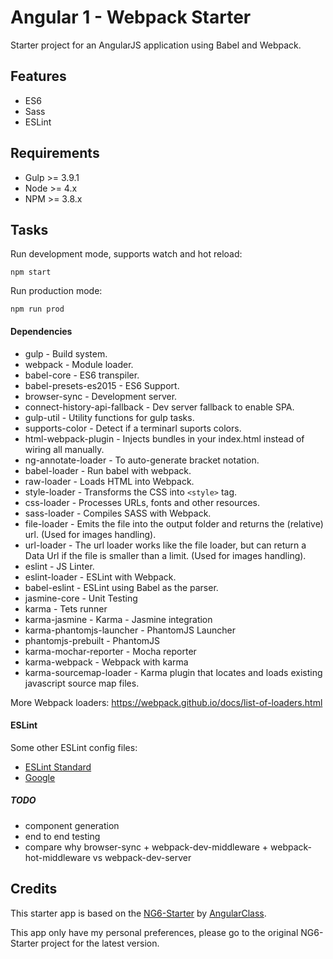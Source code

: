 # Angular 1 - Webpack Starter

Starter project for an AngularJS application using Babel and Webpack.

## Features
* ES6
* Sass
* ESLint

## Requirements

* Gulp >= 3.9.1
* Node >= 4.x
* NPM >= 3.8.x

## Tasks
Run development mode, supports watch and hot reload:

    npm start

Run production mode:

    npm run prod



#### Dependencies
* gulp - Build system.
* webpack - Module loader.
* babel-core - ES6 transpiler.
* babel-presets-es2015 - ES6 Support.
* browser-sync - Development server.
* connect-history-api-fallback - Dev server fallback to enable SPA.
* gulp-util - Utility functions for gulp tasks.
* supports-color - Detect if a terminarl suports colors.
* html-webpack-plugin - Injects bundles in your index.html instead of wiring all manually.
* ng-annotate-loader - To auto-generate bracket notation.
* babel-loader - Run babel with webpack.
* raw-loader - Loads HTML into Webpack.
* style-loader - Transforms the CSS into `<style>` tag.
* css-loader - Processes URLs, fonts and other resources.
* sass-loader - Compiles SASS with Webpack.
* file-loader - Emits the file into the output folder and returns the (relative) url. (Used for images handling).
* url-loader - The url loader works like the file loader, but can return a Data Url if the file is smaller than a limit. (Used for images handling).
* eslint - JS Linter.
* eslint-loader - ESLint with Webpack.
* babel-eslint - ESLint using Babel as the parser.
* jasmine-core - Unit Testing
* karma - Tets runner
* karma-jasmine - Karma - Jasmine integration
* karma-phantomjs-launcher - PhantomJS Launcher
* phantomjs-prebuilt - PhantomJS
* karma-mochar-reporter - Mocha reporter
* karma-webpack - Webpack with karma
* karma-sourcemap-loader - Karma plugin that locates and loads existing javascript source map files.

More Webpack loaders: https://webpack.github.io/docs/list-of-loaders.html

#### ESLint

Some other ESLint config files:
* [ESLint Standard](https://github.com/feross/eslint-config-standard)
* [Google](https://github.com/sindresorhus/eslint-config-xo)

##### TODO
* component generation
* end to end testing
* compare why browser-sync + webpack-dev-middleware + webpack-hot-middleware vs webpack-dev-server

## Credits

This starter app is based on the [NG6-Starter](https://github.com/AngularClass/NG6-starter) by [AngularClass](https://angularclass.com/).

This app only have my personal preferences, please go to the original NG6-Starter project for the latest version.